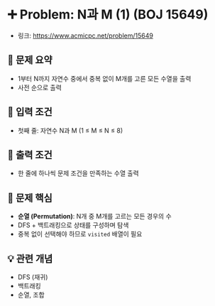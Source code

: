 # ➕ Problem: N과 M (1) (BOJ 15649)

- 링크: https://www.acmicpc.net/problem/15649

## 📌 문제 요약

- 1부터 N까지 자연수 중에서 중복 없이 M개를 고른 모든 수열을 출력
- 사전 순으로 출력

## 🔢 입력 조건

- 첫째 줄: 자연수 N과 M (1 ≤ M ≤ N ≤ 8)

## 🎯 출력 조건

- 한 줄에 하나씩 문제 조건을 만족하는 수열 출력

## 🧠 문제 핵심

- **순열 (Permutation)**: N개 중 M개를 고르는 모든 경우의 수
- DFS + 백트래킹으로 상태를 구성하며 탐색
- 중복 없이 선택해야 하므로 `visited` 배열이 필요

## 💡 관련 개념

- DFS (재귀)
- 백트래킹
- 순열, 조합
